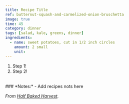 ```yaml
---
title: Recipe Title
ref: butternut-squash-and-carmelized-onion-bruschetta
image: true
time: 45
category: dinner
tags: [salad, kale, greens, dinner]
ingredients:
  - name: sweet potatoes, cut in 1/2 inch circles
    amount: 2 small
    unit: 
---
```


1. Step 1!
2. Step 2!

<br>
### *Notes:*
- Add recipes nots here

_From [Half Baked Harvest](https://www.halfbakedharvest.com/kale-caesar-salad/)._

